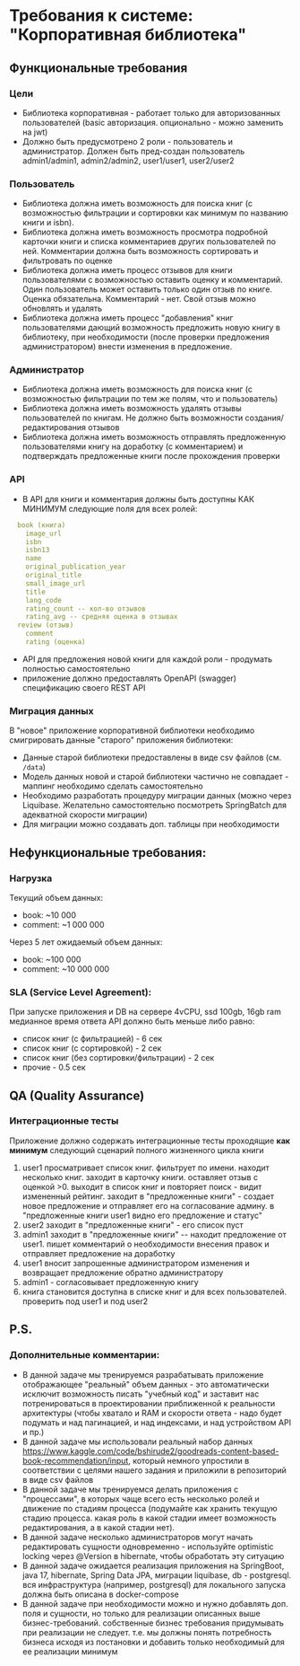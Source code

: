 # Требования к системе: "Корпоративная библиотека"

## Функциональные требования

### Цели
* Библиотека корпоративная - работает только для авторизованных пользователей (basic авторизация. опционально - можно заменить на jwt)
* Должно быть предусмотрено 2 роли - пользователь и администратор. Должен быть пред-создан пользователь admin1/admin1, admin2/admin2, user1/user1, user2/user2

### Пользователь
* Библиотека должна иметь возможность для поиска книг (с возможностью фильтрации и сортировки как минимум по названию книги и isbn).
* Библиотека должна иметь возможность просмотра подробной карточки книги и списка комментариев других пользователей по ней. Комментарии должна быть возможность сортировать и фильтровать по оценке
* Библиотека должна иметь процесс отзывов для книги пользователями с возможностью оставить оценку и комментарий. Один пользователь может оставить только один отзыв по книге. Оценка обязательна. Комментарий - нет. Свой отзыв можно обновлять и удалять
* Библиотека должна иметь процесс "добавления" книг пользователями дающий возможность предложить новую книгу в библиотеку, при необходимости (после проверки предложения администратором) внести изменения в предложение.

### Администратор
* Библиотека должна иметь возможность для поиска книг (с возможностью фильтрации по тем же полям, что и пользователь)
* Библиотека должна иметь возможность удалять отзывы пользователей по книгам. Не должно быть возможности создания/редактирования отзывов
* Библиотека должна иметь возможность отправлять предложенную пользователями книгу на доработку (с комментарием) и подтверждать предложенные книги после прохождения проверки

### API
* В API для книги и комментария должны быть доступны КАК МИНИМУМ следующие поля для всех ролей:
```yml
  book (книга)
    image_url
    isbn
    isbn13
    name
    original_publication_year
    original_title
    small_image_url
    title
    lang_code
    rating_count -- кол-во отзывов
    rating_avg -- средняя оценка в отзывах
  review (отзыв)
    comment
    rating (оценка)
```
* API для предложения новой книги для каждой роли - продумать полностью самостоятельно
* приложение должно предоставлять OpenAPI (swagger) спецификацию своего REST API

### Миграция данных
В "новое" приложение корпоративной библиотеки необходимо смигрировать данные "старого" приложения библиотеки:
* Данные старой библиотеки предоставлены в виде csv файлов (см. ```/data```)
* Модель данных новой и старой библиотеки частично не совпадает - маппинг необходимо сделать самостоятельно
* Необходимо разработать процедуру миграции данных (можно через Liquibase. Желательно самостоятельно посмотреть SpringBatch для адекватной скорости миграции)
* Для миграции можно создавать доп. таблицы при необходимости

## Нефункциональные требования:

### Нагрузка
Текущий объем данных:
* book: ~10 000
* comment: ~1 000 000

Через 5 лет ожидаемый объем данных:
* book: ~100 000
* comment: ~10 000 000

### SLA (Service Level Agreement):
При запуске приложения и DB на сервере 4vСPU, ssd 100gb, 16gb ram медианное время ответа API должно быть меньше либо равно:
* список книг (с фильтрацией) - 6 сек
* список книг (с сортировкой) - 2 сек
* список книг (без сортировки/фильтрации) - 2 сек
* прочие - 0.5 сек

## QA (Quality Assurance)
### Интеграционные тесты
Приложение должно содержать интеграционные тесты проходящие **как минимум** следующий сценарий полного жизненного цикла книги
1) user1 просматривает список книг. фильтрует по имени. находит несколько книг. заходит в карточку книги. оставляет отзыв с оценкой >0. выходит в список книг и повторяет поиск - видит измененный рейтинг.
   заходит в "предложенные книги" - создает новое предложение и отправляет его на согласование админу. в "предложенные книги user1 видно его предложение и статус"
2) user2 заходит в "предложенные книги" - его список пуст
3) admin1 заходит в "предложенные книги" -- находит предложение от user1. пишет комментарий о необходимости внесения правок и отправляет предложение на доработку
4) user1 вносит запрошенные администратором изменения и возвращает предложение обратно администратору
5) admin1 - согласовывает предложенную книгу
6) книга становится доступна в списке книг и для всех пользователей. проверить под user1 и под user2

## P.S.
### Дополнительные комментарии:
* В данной задаче мы тренируемся разрабатывать приложение отображающее "реальный" объем данных - это автоматически исключит возможность писать "учебный код" и заставит нас потренироваться в проектировании приближенной к реальности архитектуры (чтобы хватало и RAM и скорости ответа - надо будет подумать и над пагинацией, и над индексами, и над устройством API и пр.)
* В данной задаче мы использовали реальный набор данных https://www.kaggle.com/code/bshirude2/goodreads-content-based-book-recommendation/input, который немного упростили в соответствии с целями нашего задания и приложили в репозиторий в виде csv файлов
* В данной задаче мы тренируемся делать приложения с "процессами", в которых чаще всего есть несколько ролей и движение по стадиям процесса
(подумайте как хранить текущую стадию процесса. какая роль в какой стадии имеет возможность редактирования, а в какой стадии нет).
* В данной задаче несколько администраторов могут начать редактировать сущности одновременно - используйте optimistic locking через @Version в hibernate, чтобы обработать эту ситуацию
* В данной задаче ожидается реализация приложения на SpringBoot, java 17, hibernate, Spring Data JPA, миграции liquibase, db - postgresql. вся инфраструктура (например, postgresql) для локального запуска должна быть описана в docker-compose
* В данной задаче при необходимости можно и нужно добавлять доп. поля и сущности, но только для реализации описанных выше бизнес-требований. собственные бизнес требования придумывать при реализации не следует. т.е. мы должны понять потребность бизнеса исходя из постановки и добавить только необходимый для ее реализации минимум
